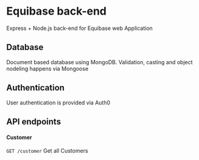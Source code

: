 # Equibase back-end
Express + Node.js back-end for Equibase web Application
## Database
Document based database using MongoDB. Validation, casting and object nodeling happens via Mongoose
## Authentication
User authentication is provided via Auth0
## API endpoints
#### Customer
`GET /customer`
Get all Customers

